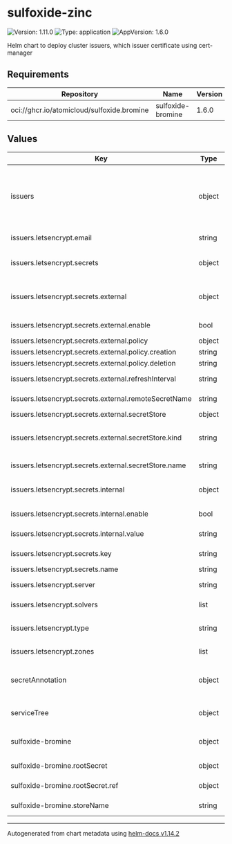 # sulfoxide-zinc

![Version: 1.11.0](https://img.shields.io/badge/Version-1.11.0-informational?style=flat-square) ![Type: application](https://img.shields.io/badge/Type-application-informational?style=flat-square) ![AppVersion: 1.6.0](https://img.shields.io/badge/AppVersion-1.6.0-informational?style=flat-square)

Helm chart to deploy cluster issuers, which issuer certificate using cert-manager

## Requirements

| Repository | Name | Version |
|------------|------|---------|
| oci://ghcr.io/atomicloud/sulfoxide.bromine | sulfoxide-bromine | 1.6.0 |

## Values

| Key | Type | Default | Description |
|-----|------|---------|-------------|
| issuers | object | `{"letsencrypt":{"email":"ernest@eng.atomi.cloud","secrets":{"external":{"enable":true,"policy":{"creation":"Owner","deletion":"Retain"},"refreshInterval":"1h","remoteSecretName":"CLOUDFLARE_TOKEN","secretStore":{"kind":"SecretStore","name":"zinc"}},"internal":{"enable":false,"value":""},"key":"api-token","name":"cloudflare-api-token-secret"},"server":"https://acme-v02.api.letsencrypt.org/directory","solvers":[{"dns01":{"cloudflare":{"apiTokenSecretRef":{"key":"api-token","name":"cloudflare-api-token-secret"}}}}],"type":"ClusterIssuer","zones":["atomi.cloud"]}}` | Dictionary of Issuers to configure, where each key is the name of the issuer, and value is the configuration |
| issuers.letsencrypt.email | string | `"ernest@eng.atomi.cloud"` | Email to notify for the issuer |
| issuers.letsencrypt.secrets | object | `{"external":{"enable":true,"policy":{"creation":"Owner","deletion":"Retain"},"refreshInterval":"1h","remoteSecretName":"CLOUDFLARE_TOKEN","secretStore":{"kind":"SecretStore","name":"zinc"}},"internal":{"enable":false,"value":""},"key":"api-token","name":"cloudflare-api-token-secret"}` | Secret for DNS provider to issue certificate |
| issuers.letsencrypt.secrets.external | object | `{"enable":true,"policy":{"creation":"Owner","deletion":"Retain"},"refreshInterval":"1h","remoteSecretName":"CLOUDFLARE_TOKEN","secretStore":{"kind":"SecretStore","name":"zinc"}}` | External Secret, use secret from external secret store |
| issuers.letsencrypt.secrets.external.enable | bool | `true` | Enable using external secret |
| issuers.letsencrypt.secrets.external.policy | object | `{"creation":"Owner","deletion":"Retain"}` | Secret policy |
| issuers.letsencrypt.secrets.external.policy.creation | string | `"Owner"` | Creation policy |
| issuers.letsencrypt.secrets.external.policy.deletion | string | `"Retain"` | Deletion policy |
| issuers.letsencrypt.secrets.external.refreshInterval | string | `"1h"` | Refresh Interval for the external secret |
| issuers.letsencrypt.secrets.external.remoteSecretName | string | `"CLOUDFLARE_TOKEN"` | Remote reference for the secret |
| issuers.letsencrypt.secrets.external.secretStore | object | `{"kind":"SecretStore","name":"zinc"}` | Secret store to use |
| issuers.letsencrypt.secrets.external.secretStore.kind | string | `"SecretStore"` | Type of Secret Store: `ClusterSecretStore` or `SecretStore` |
| issuers.letsencrypt.secrets.external.secretStore.name | string | `"zinc"` | Name of secret store to use |
| issuers.letsencrypt.secrets.internal | object | `{"enable":false,"value":""}` | Internal Secret, use secret propogated via Helm |
| issuers.letsencrypt.secrets.internal.enable | bool | `false` | Enable using internal secret |
| issuers.letsencrypt.secrets.internal.value | string | `""` | The actual secret value |
| issuers.letsencrypt.secrets.key | string | `"api-token"` | Key in the secret to use |
| issuers.letsencrypt.secrets.name | string | `"cloudflare-api-token-secret"` | Name of the secret |
| issuers.letsencrypt.server | string | `"https://acme-v02.api.letsencrypt.org/directory"` | ACME compatible server |
| issuers.letsencrypt.solvers | list | `[{"dns01":{"cloudflare":{"apiTokenSecretRef":{"key":"api-token","name":"cloudflare-api-token-secret"}}}}]` | TLS Certificate solvers |
| issuers.letsencrypt.type | string | `"ClusterIssuer"` | Type of Issuer: `ClusterIssuer` or `Issuer` |
| issuers.letsencrypt.zones | list | `["atomi.cloud"]` | List zones to issue for |
| secretAnnotation | object | `{"argocd.argoproj.io/sync-wave":"-2"}` | Secret Annotations (External Secrets) to control synchronization |
| serviceTree | object | `{"layer":"1","module":"issuer","platform":"sulfoxide","service":"zinc"}` | AtomiCloud Service Tree. See [ServiceTree](https://atomicloud.larksuite.com/wiki/OkfJwTXGFiMJkrk6W3RuwRrZs64?theme=DARK&contentTheme=DARK#MHw5d76uDo2tBLx86cduFQMRsBb) |
| sulfoxide-bromine | object | `{"annotations":{"argocd.argoproj.io/sync-wave":"-3"},"rootSecret":{"name":"zinc","ref":{"clientId":"SULFOXIDE_ZINC_CLIENT_ID","clientSecret":"SULFOXIDE_ZINC_CLIENT_SECRET"}},"serviceTree":{"platform":"sulfoxide","service":"zinc"},"storeName":"zinc"}` | Create SecretStore via secret of secrets pattern |
| sulfoxide-bromine.rootSecret | object | `{"name":"zinc","ref":{"clientId":"SULFOXIDE_ZINC_CLIENT_ID","clientSecret":"SULFOXIDE_ZINC_CLIENT_SECRET"}}` | Secret of Secrets reference |
| sulfoxide-bromine.rootSecret.ref | object | `{"clientId":"SULFOXIDE_ZINC_CLIENT_ID","clientSecret":"SULFOXIDE_ZINC_CLIENT_SECRET"}` | DOPPLER Token Reference |
| sulfoxide-bromine.storeName | string | `"zinc"` | Store name to create |

----------------------------------------------
Autogenerated from chart metadata using [helm-docs v1.14.2](https://github.com/norwoodj/helm-docs/releases/v1.14.2)
